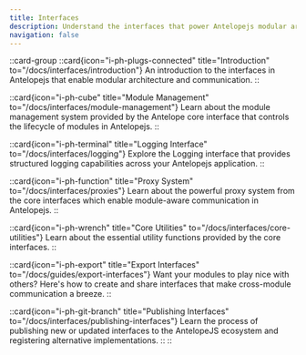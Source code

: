 ```yaml
---
title: Interfaces
description: Understand the interfaces that power Antelopejs modular architecture, providing communication and interoperability between modules.
navigation: false
---
```


::card-group
::card{icon="i-ph-plugs-connected" title="Introduction" to="/docs/interfaces/introduction"}
An introduction to the interfaces in Antelopejs that enable modular architecture and communication.
::

::card{icon="i-ph-cube" title="Module Management" to="/docs/interfaces/module-management"}
Learn about the module management system provided by the Antelope core interface that controls the lifecycle of modules in Antelopejs.
::

::card{icon="i-ph-terminal" title="Logging Interface" to="/docs/interfaces/logging"}
Explore the Logging interface that provides structured logging capabilities across your Antelopejs application.
::

::card{icon="i-ph-function" title="Proxy System" to="/docs/interfaces/proxies"}
Learn about the powerful proxy system from the core interfaces which enable module-aware communication in Antelopejs.
::

::card{icon="i-ph-wrench" title="Core Utilities" to="/docs/interfaces/core-utilities"}
Learn about the essential utility functions provided by the core interfaces.
::

::card{icon="i-ph-export" title="Export Interfaces" to="/docs/guides/export-interfaces"}
Want your modules to play nice with others? Here's how to create and share interfaces that make cross-module communication a breeze.
::

::card{icon="i-ph-git-branch" title="Publishing Interfaces" to="/docs/interfaces/publishing-interfaces"}
Learn the process of publishing new or updated interfaces to the AntelopeJS ecosystem and registering alternative implementations.
::
::
